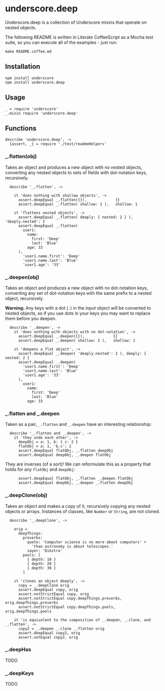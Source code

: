 # underscore.deep

Underscore.deep is a collection of Underscore mixins that operate on nested
objects.

The following README is written in Literate CoffeeScript as a Mocha test suite,
so you can execute all of the examples - just run:
  
```
make README.coffee.md
```

## Installation

```
npm install underscore
npm install underscore.deep
```

## Usage

```
_ = require 'underscore'
_.mixin require 'underscore.deep'
```

## Functions

    describe 'underscore.deep', ->
      {assert, _} = require './test/readmeHelpers'

### _.flatten(obj)

Takes an object and produces a new object with no nested objects, converting any nested objects to sets of fields with dot-notation keys, recursively.

      describe '_.flatten', ->

        it 'does nothing with shallow objects', ->
          assert.deepEqual _.flatten({}),             {}
          assert.deepEqual _.flatten( shallow: 1 ),   shallow: 1

        it 'flattens nested objects', ->
          assert.deepEqual _.flatten( deeply: { nested: 2 } ), 'deeply.nested': 2
          assert.deepEqual _.flatten(
            user1:
              name:
                first: 'Deep'
                last: 'Blue'
              age: 33
          ), 
            'user1.name.first': 'Deep'
            'user1.name.last': 'Blue'
            'user1.age': '33'
    
### _.deepen(obj)

Takes an object and produces a new object with no dot-notation keys, converting any set of dot-notation keys with the same prefix to a nested object, recursively.

**Warning:** Any keys with a dot (`.`) in the input object will be converted to nested objects, so if you use dots in your keys you may want to replace them before you deepen.

      describe '_.deepen', ->
        it 'does nothing with objects with no dot-notation', ->
          assert.deepEqual _.deepen({}),             {}
          assert.deepEqual _.deepen( shallow: 1 ),   shallow: 1

        it 'deepens a flat object', ->
          assert.deepEqual _.deepen( 'deeply.nested': 2 ), deeply: { nested: 2 }
          assert.deepEqual _.deepen(
            'user1.name.first': 'Deep'
            'user1.name.last': 'Blue'
            'user1.age': '33'
          ),
            user1:
              name:
                first: 'Deep'
                last: 'Blue'
              age: 33

### _.flatten and _.deepen

Taken as a pair, `_.flatten` and `_.deepen` have an interesting relationship:

      describe '_.flatten and _.deepen', ->
        it 'they undo each other', ->
          deepObj = a: 1, b: { c: 2 }
          flatObj = a: 1, 'b.c': 2
          assert.deepEqual flatObj, _.flatten deepObj
          assert.deepEqual deepObj, _.deepen flatObj

They are inverses (of a sort)! We can reformulate this as a property that holds for any `flatObj` and `deepObj`:

          assert.deepEqual flatObj, _.flatten _.deepen flatObj
          assert.deepEqual deepObj, _.deepen _.flatten deepObj

### _.deepClone(obj)

Takes an object and makes a copy of it, recursively copying any nested objects
or arrays. Instances of classes, like `Number` or `String`, are *not* cloned.

      describe '_.deepClone', ->

        orig =
          deepThings:
            proverbs:
              quote: 'Computer science is no more about computers' +
                'than astronomy is about telescopes.'
              sayer: 'Dikstra'
            pools: [
              { depth: 10 }
              { depth: 20 }
              { depth: 30 }
            ]

        it 'clones an object deeply', ->
          copy = _.deepClone orig
          assert.deepEqual copy, orig
          assert.notStrictEqual copy, orig
          assert.notStrictEqual copy.deepThings.proverbs, orig.deepThings.proverbs
          assert.notStrictEqual copy.deepThings.pools, orig.deepThings.pools

        it 'is equivalent to the composition of _.deepen, _.clone, and _.flatten', ->
          copy2 = _.deepen _.clone _.flatten orig
          assert.deepEqual copy2, orig
          assert.notEqual copy2, orig

### _.deepHas

TODO

### _.deepKeys

TODO
